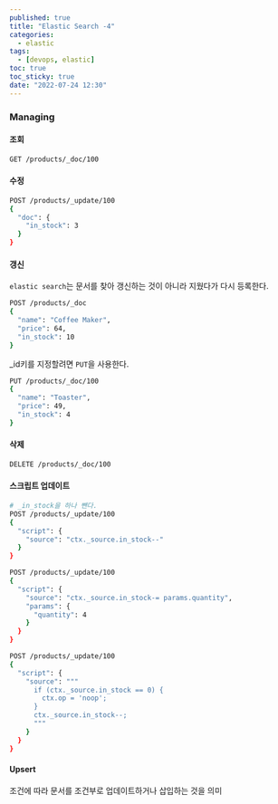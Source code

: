 ```yaml
---
published: true
title: "Elastic Search -4"
categories:
  - elastic
tags:
  - [devops, elastic]
toc: true
toc_sticky: true
date: "2022-07-24 12:30"
---
```


### Managing

#### 조회

```bash
GET /products/_doc/100
```

#### 수정

```bash
POST /products/_update/100
{
  "doc": {
    "in_stock": 3
  }
}
```

#### 갱신

`elastic search`는 문서를 찾아 갱신하는 것이 아니라 지웠다가 다시 등록한다.

```bash
POST /products/_doc
{
  "name": "Coffee Maker",
  "price": 64,
  "in_stock": 10
}
```

_id키를 지정할려면 `PUT`을 사용한다.

```bash
PUT /products/_doc/100
{
  "name": "Toaster",
  "price": 49,
  "in_stock": 4
}
```

#### 삭제

```bash
DELETE /products/_doc/100
```

#### 스크립트 업데이트

```bash
# _in_stock을 하나 뺀다.
POST /products/_update/100
{
  "script": {
    "source": "ctx._source.in_stock--"
  }
}
```

```bash
POST /products/_update/100
{
  "script": {
    "source": "ctx._source.in_stock-= params.quantity",
    "params": {
      "quantity": 4
    }
  }
}
```

```bash
POST /products/_update/100
{
  "script": {
    "source": """
      if (ctx._source.in_stock == 0) {
        ctx.op = 'noop';
      }
      ctx._source.in_stock--;
      """
    }
  }
}
```

#### Upsert

조건에 따라 문서를 조건부로 업데이트하거나 삽입하는 것을 의미

